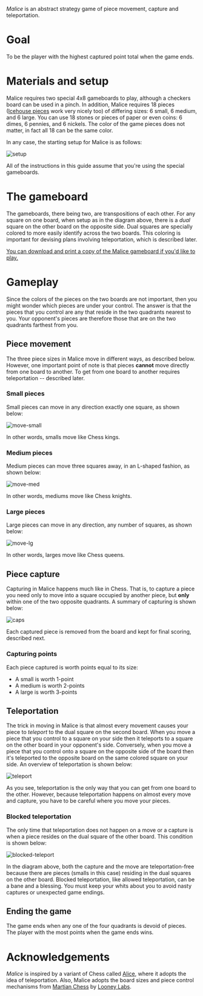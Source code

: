 *Malice* is an abstract strategy game of piece movement, capture and teleportation.  

Goal
====

To be the player with the highest captured point total when the game ends.

Materials and setup
===================

Malice requires two special 4x8 gameboards to play, although a checkers board can be used in a pinch.  In addition, Malice requires 18 pieces ([Icehouse pieces](http://www.looneylabs.com/looney-pyramids) work very nicely too) of differing sizes: 6 small, 6 medium, and 6 large.  You can use 18 stones or pieces of paper or even coins: 6 dimes, 6 pennies, and 6 nickels.  The color of the game pieces does not matter, in fact all 18 can be the same color.

In any case, the starting setup for Malice is as follows:

![setup](https://raw.githubusercontent.com/fogus/spiel/master/brettspiel/malice/graphics/inital-setp.png)

All of the instructions in this guide assume that you're using the special gameboards.

The gameboard
=============

The gameboards, there being two, are transpositions of each other.  For any square on one board, when setup as in the diagram above, there is a *dual* square on the other board on the opposite side.  Dual squares are specially colored to more easily identify across the two boards.  This coloring is important for devising plans involving teleportation, which is described later.

[You can download and print a copy of the Malice gameboard if you'd like to play.](https://raw.githubusercontent.com/fogus/spiel/master/brettspiel/malice/graphics/board.png)

Gameplay
========

Since the colors of the pieces on the two boards are not important, then you might wonder which pieces are under your control.  The answer is that the pieces that you control are any that reside in the two quadrants nearest to you.  Your opponent's pieces are therefore those that are on the two quadrants farthest from you.

Piece movement
--------------

The three piece sizes in Malice move in different ways, as described below.  However, one important point of note is that pieces **cannot** move directly from one board to another.  To get from one board to another requires teleportation -- described later.

### Small pieces

Small pieces can move in any direction exactly one square, as shown below:

![move-small](https://raw.githubusercontent.com/fogus/spiel/master/brettspiel/malice/graphics/small-movement.png)

In other words, smalls move like Chess kings.

### Medium pieces

Medium pieces can move three squares away, in an L-shaped fashion, as shown below:

![move-med](https://raw.githubusercontent.com/fogus/spiel/master/brettspiel/malice/graphics/medium-movement.png)

In other words, mediums move like Chess knights.

### Large pieces

Large pieces can move in any direction, any number of squares, as shown below:

![move-lg](https://raw.githubusercontent.com/fogus/spiel/master/brettspiel/malice/graphics/large-movement.png)

In other words, larges move like Chess queens.

Piece capture
-------------

Capturing in Malice happens much like in Chess.  That is, to capture a piece you need only to move into a square occupied by another piece, but **only** within one of the two opposite quadrants.  A summary of capturing is shown below:

![caps](https://raw.githubusercontent.com/fogus/spiel/master/brettspiel/malice/graphics/captures.png)

Each captured piece is removed from the board and kept for final scoring, described next.

### Capturing points

Each piece captured is worth points equal to its size:

 * A small is worth 1-point
 * A medium is worth 2-points
 * A large is worth 3-points

Teleportation
-------------

The trick in moving in Malice is that almost every movement causes your piece to *teleport* to the dual square on the second board.  When you move a piece that you control to a square on your side then it teleports to a square on the other board in your opponent's side. Conversely, when you move a piece that you control onto a square on the opposite side of the board then it's teleported to the opposite board on the same colored square on your side.  An overview of teleportation is shown below:

![teleport](https://raw.githubusercontent.com/fogus/spiel/master/brettspiel/malice/graphics/teleportation.png)

As you see, teleportation is the only way that you can get from one board to the other.  However, because teleportation happens on almost every move and capture, you have to be careful where you move your pieces.

### Blocked teleportation

The only time that teleportation does not happen on a move or a capture is when a piece resides on the dual square of the other board.  This condition is shown below:

![blocked-teleport](https://raw.githubusercontent.com/fogus/spiel/master/brettspiel/malice/graphics/blocked-teleportation.png)

In the diagram above, both the capture and the move are teleportation-free because there are pieces (smalls in this case) residing in the dual squares on the other board.  Blocked teleportation, like allowed teleportation, can be a bane and a blessing.  You must keep your whits about you to avoid nasty captures or unexpected game endings.

Ending the game
---------------

The game ends when any one of the four quadrants is devoid of pieces.  The player with the most points when the game ends wins.


Acknowledgements
================

*Malice* is inspired by a variant of Chess called [Alice](http://www.chessvariants.org/other.dir/alice.html), where it adopts the idea of teleportation. Also, Malice adopts the board sizes and piece control mechanisms from [Martian Chess](http://icehousegames.org/wiki/index.php?title=Martian_Chess) by [Looney Labs](http://www.looneylabs.com).

